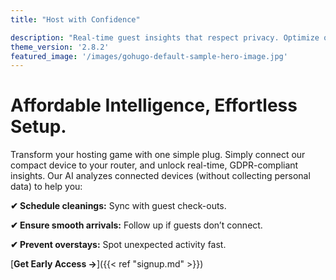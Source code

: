 ```yaml
---
title: "Host with Confidence"

description: "Real-time guest insights that respect privacy. Optimize operations, protect your property, and deliver seamless guest experiences."
theme_version: '2.8.2'
featured_image: '/images/gohugo-default-sample-hero-image.jpg'
---
```


# Affordable Intelligence, Effortless Setup.
Transform your hosting game with one simple plug. Simply connect our compact device to your router, and unlock real-time, GDPR-compliant insights. Our AI analyzes connected devices (without collecting personal data) to help you:

**✔ Schedule cleanings:** Sync with guest check-outs.

**✔ Ensure smooth arrivals:** Follow up if guests don’t connect.

**✔ Prevent overstays:** Spot unexpected activity fast.

[**Get Early Access →**]({{< ref "signup.md" >}})